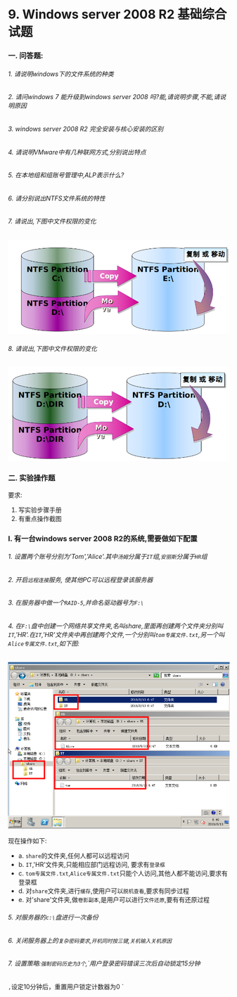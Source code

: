 # 9. Windows server 2008 R2 基础综合试题

### 一. 问答题:

###### 1. 请说明windows下的文件系统的种类

###### 2. 请问windows 7 能升级到windows server 2008 吗?能,请说明步骤,不能,请说明原因

###### 3. windows server 2008 R2 完全安装与核心安装的区别

###### 4. 请说明VMware中有几种联网方式,分别说出特点

###### 5. 在本地组和组账号管理中,ALP表示什么?

###### 6. 请分别说出NTFS文件系统的特性

###### 7. 请说出,下图中文件权限的变化

![](/windows/win2008R2/base/image/baseproblem-1.png)

###### 8. 请说出,下图中文件权限的变化

![](/windows/win2008R2/base/image/baseproblem-2.png)

### 二. 实验操作题

要求:
1. 写实验步骤手册
1. 有重点操作截图

### I. 有一台windows server 2008 R2的系统,需要做如下配置

###### 1. 设置两个账号分别为'Tom','Alice'.其中`汤姆`分属于`IT`组,`安丽斯`分属于`HR`组

###### 2. 开启`远程连接`服务, 使其他PC可以远程登录该服务器

###### 3. 在服务器中做一个`RAID-5`,并命名驱动器号为`F:\`

###### 4. 在`F:\`盘中创建一个网络共享文件夹,名叫share,里面再创建两个文件夹分别叫`IT`,'HR'.在`IT`,'HR'文件夹中再创建两个文件,一个分别叫`tom专属文件.txt`,另一个叫`Alice专属文件.txt`,如下图:

![](/windows/win2008R2/base/image/baseproblem-3.png)

现在操作如下:

- a. `share`的文件夹,任何人都可以远程访问
- b. `IT`,'HR'文件夹,只能相应部门远程访问, 要求有`登录框`
- c. `tom专属文件.txt`,`Alice专属文件.txt`只能个人访问,其他人都不能访问,要求有登录框
- d. 对`share`文件夹,进行`缓存`,使用户可以`脱机查看`,要求有同步过程
- e. 对'share'文件夹,做`卷影副本`,是用户可以进行`文件还原`,要有有还原过程

###### 5. 对服务器的`c:\`盘进行一次备份

###### 6. 关闭服务器上的`复杂密码要求`,`开机同时按三键`,`关机输入关机原因`

###### 7. 设置策略:`强制密码历史为3个`,`用户登录密码错误三次后自动锁定15分钟
`,`设定10分钟后，重置用户锁定计数器为0
`

